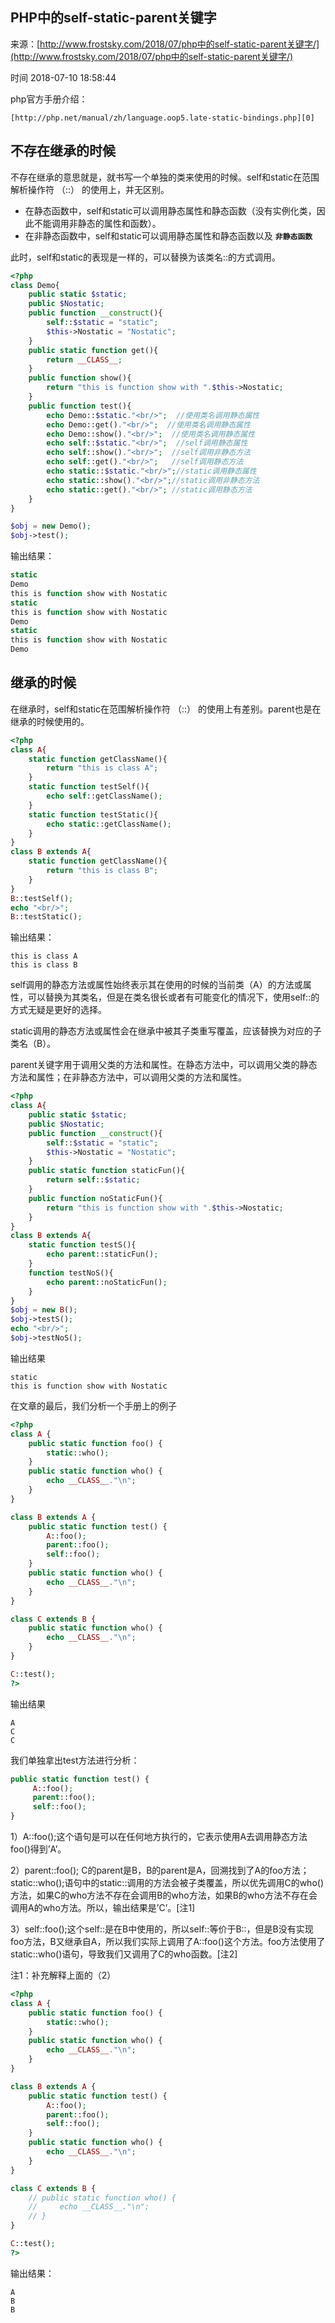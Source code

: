 ## PHP中的self-static-parent关键字

来源：[http://www.frostsky.com/2018/07/php中的self-static-parent关键字/](http://www.frostsky.com/2018/07/php中的self-static-parent关键字/)

时间 2018-07-10 18:58:44


  
php官方手册介绍：

    [http://php.net/manual/zh/language.oop5.late-static-bindings.php][0]
  


## 不存在继承的时候

不存在继承的意思就是，就书写一个单独的类来使用的时候。self和static在范围解析操作符 （::） 的使用上，并无区别。



* 在静态函数中，self和static可以调用静态属性和静态函数（没有实例化类，因此不能调用非静态的属性和函数）。
* 在非静态函数中，self和static可以调用静态属性和静态函数以及 **`非静态函数`**     
  

此时，self和static的表现是一样的，可以替换为该类名::的方式调用。

```php
<?php 
class Demo{     
    public static $static;     
    public $Nostatic;      
    public function __construct(){         
        self::$static = "static";         
        $this->Nostatic = "Nostatic";
    }
    public static function get(){
        return __CLASS__;
    }
    public function show(){
        return "this is function show with ".$this->Nostatic;
    }
    public function test(){
        echo Demo::$static."<br/>";  //使用类名调用静态属性
        echo Demo::get()."<br/>";  //使用类名调用静态属性
        echo Demo::show()."<br/>";  //使用类名调用静态属性
        echo self::$static."<br/>";  //self调用静态属性
        echo self::show()."<br/>";  //self调用非静态方法
        echo self::get()."<br/>";   //self调用静态方法
        echo static::$static."<br/>";//static调用静态属性
        echo static::show()."<br/>";//static调用非静态方法
        echo static::get()."<br/>"; //static调用静态方法
    }
}

$obj = new Demo();
$obj->test();
```

输出结果：

```php
static
Demo
this is function show with Nostatic
static
this is function show with Nostatic
Demo
static
this is function show with Nostatic
Demo
```


## 继承的时候

在继承时，self和static在范围解析操作符 （::） 的使用上有差别。parent也是在继承的时候使用的。

```php
<?php
class A{
    static function getClassName(){
        return "this is class A";
    }
    static function testSelf(){
        echo self::getClassName();
    }
    static function testStatic(){
        echo static::getClassName();
    }
}
class B extends A{
    static function getClassName(){
        return "this is class B";
    }
}
B::testSelf();
echo "<br/>";
B::testStatic();
```

输出结果：

```
this is class A
this is class B
```


self调用的静态方法或属性始终表示其在使用的时候的当前类（A）的方法或属性，可以替换为其类名，但是在类名很长或者有可能变化的情况下，使用self::的方式无疑是更好的选择。

static调用的静态方法或属性会在继承中被其子类重写覆盖，应该替换为对应的子类名（B）。

parent关键字用于调用父类的方法和属性。在静态方法中，可以调用父类的静态方法和属性；在非静态方法中，可以调用父类的方法和属性。

```php
<?php 
class A{     
    public static $static;     
    public $Nostatic;      
    public function __construct(){         
        self::$static = "static";         
        $this->Nostatic = "Nostatic";
    }
    public static function staticFun(){
        return self::$static;
    }
    public function noStaticFun(){
        return "this is function show with ".$this->Nostatic;
    }
}
class B extends A{
    static function testS(){
        echo parent::staticFun();
    }
    function testNoS(){
        echo parent::noStaticFun();
    }
}
$obj = new B();
$obj->testS();
echo "<br/>";
$obj->testNoS();
```

输出结果

```
static
this is function show with Nostatic
```

在文章的最后，我们分析一个手册上的例子

```php
<?php 
class A {     
    public static function foo() {         
        static::who();     
    }     
    public static function who() {         
        echo __CLASS__."\n";     
    } 
} 

class B extends A {     
    public static function test() {         
        A::foo();         
        parent::foo();         
        self::foo();     
    }     
    public static function who() {         
        echo __CLASS__."\n";     
    } 
} 

class C extends B {     
    public static function who() {         
        echo __CLASS__."\n";     
    }
} 

C::test(); 
?>
```

输出结果

```
A
C
C
```

我们单独拿出test方法进行分析：

```php
public static function test() {
     A::foo();
     parent::foo();
     self::foo();
}
```


1）A::foo();这个语句是可以在任何地方执行的，它表示使用A去调用静态方法foo()得到’A’。

2）parent::foo(); C的parent是B，B的parent是A，回溯找到了A的foo方法；static::who();语句中的static::调用的方法会被子类覆盖，所以优先调用C的who()方法，如果C的who方法不存在会调用B的who方法，如果B的who方法不存在会调用A的who方法。所以，输出结果是’C’。[注1]

3）self::foo();这个self::是在B中使用的，所以self::等价于B::，但是B没有实现foo方法，B又继承自A，所以我们实际上调用了A::foo()这个方法。foo方法使用了static::who()语句，导致我们又调用了C的who函数。[注2]

注1：补充解释上面的（2）

```php
<?php 
class A { 
    public static function foo() { 
        static::who();
    } 
    public static function who() { 
        echo __CLASS__."\n"; 
    } 
} 

class B extends A { 
    public static function test() { 
        A::foo(); 
        parent::foo(); 
        self::foo(); 
    } 
    public static function who() { 
        echo __CLASS__."\n"; 
    } 
} 

class C extends B { 
    // public static function who() { 
    //     echo __CLASS__."\n"; 
    // } 
} 

C::test(); 
?>
```

输出结果：

```
A
B
B
```



[0]: http://php.net/manual/zh/language.oop5.late-static-bindings.php